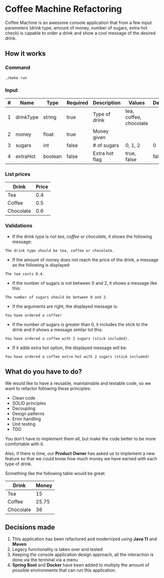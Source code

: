 # Coffee Machine Refactoring

Coffee Machine is an awesome console application that from a few input parameters (drink type, 
amount of money, number of sugars, extra hot check) is capable to order a drink and show a cool 
message of the desired drink.

## How it works

### Command

```
./make run
```

### Input

|#      |Name       |Type   |Required   |Description    |Values                 |Default|
|---    |---        |---    |---        |---            |---                    |---    |
|1      |drinkType  |string |true       |Type of drink  |tea, coffee, chocolate |
|2      |money      |float  |true       |Money given    |                       |
|3      |sugars     |int    |false      |# of sugars    |0, 1, 2                |0      |
|4      |extraHot   |boolean|false      |Extra hot flag |true, false            |false  |

### List prices

|Drink      |Price  |
|---        |---    |
|Tea        |0.4    |
|Coffee     |0.5    |
|Chocolate  |0.6    |

### Validations

- If the drink type is not *tea*, *coffee* or *chocolate*, it shows the following message:

```
The drink type should be tea, coffee or chocolate.
```

- If the amount of money does not reach the price of the drink, a message as the following is displayed:

```
The tea costs 0.4.
```

- If the number of sugars is not between 0 and 2, it shows a message like this:

```
The number of sugars should be between 0 and 2.
```

- If the arguments are right, the displayed message is:

```
You have ordered a coffee!
```

- If the number of sugars is greater than 0, it includes the stick to the drink and it shows a message similar tot this:

```
You have ordered a coffee with 2 sugars (stick included).
```

-  If it adds extra hot option, the displayed message will be:

```
You have ordered a coffee extra hot with 2 sugars (stick included)
```

## What do you have to do?

We would like to have a reusable, maintainable and testable code, so we want to refactor following these principles:

* Clean code
* SOLID principles
* Decoupling
* Design patterns
* Error handling
* Unit testing
* TDD

You don't have to implement them all, but make the code better to be more comfortable with it.

Also, if there is time, our **Product Owner** has asked us to implement a new feature
so that we could know how much money we have earned with each type of drink.

Something like the following table would be great:

|Drink      |Money  |
|---        |---    |
|Tea        |15     |
|Coffee     |25.75  |
|Chocolate  |36     |

## Decisions made

1. This application has been refactored and modernized using **Java 11** and **Maven**
2. Legacy functionality is taken over and tested
3. Keeping the console application design approach, all the interaction is done via the terminal via a menu
4. **Spring Boot** and **Docker** have been added to multiply the amount of possible environments that can run this application.